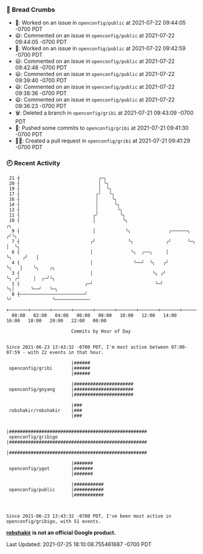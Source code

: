 ### 🍞 Bread Crumbs

 * 👀: Worked on an issue in `openconfig/public` at 2021-07-22 09:44:05 -0700 PDT
 * 😃: Commented on an issue in `openconfig/public` at 2021-07-22 09:44:05 -0700 PDT
 * 👀: Worked on an issue in `openconfig/public` at 2021-07-22 09:42:59 -0700 PDT
 * 😃: Commented on an issue in `openconfig/public` at 2021-07-22 09:42:48 -0700 PDT
 * 😃: Commented on an issue in `openconfig/public` at 2021-07-22 09:39:40 -0700 PDT
 * 😃: Commented on an issue in `openconfig/public` at 2021-07-22 09:38:36 -0700 PDT
 * 😃: Commented on an issue in `openconfig/public` at 2021-07-22 09:36:23 -0700 PDT
 * 🗑: Deleted a branch in `openconfig/gribi` at 2021-07-21 09:43:09 -0700 PDT
 * 🚢: Pushed some commits to `openconfig/gribi` at 2021-07-21 09:41:30 -0700 PDT
 * ✍🏼: Created a pull request in `openconfig/gribi` at 2021-07-21 09:41:29 -0700 PDT

### 🕘 Recent Activity
```
 21 ┼                             ╭─╮
 20 ┤                             │ ╰╮
 19 ┤                             │  ╰╮
 17 ┤                            ╭╯   ╰╮
 16 ┤                            │     ╰╮
 14 ┤                            │      ╰╮
 13 ┤                            │       ╰╮
 11 ┤                           ╭╯        ╰╮
 10 ┤                           │          ╰╮                                ╭╮
  9 ┤                           │           ╰╮              ╭──────╮        ╭╯╰╮
  7 ┤                          ╭╯            ╰╮            ╭╯      ╰─╮      │  ╰╮
  6 ┤                          │              ╰╮  ╭──╮     │         ╰╮    ╭╯   │
  4 ┤                          │               ╰──╯  ╰╮   ╭╯          ╰╮   │    ╰╮    ╭╮
  3 ┤                          │                      ╰╮ ╭╯            ╰╮ ╭╯     │  ╭─╯╰╮
  1 ┤                        ╭─╯                       ╰─╯              ╰╮│      ╰──╯   ╰─╮
  0 ┼────────────────────────╯                                           ╰╯               ╰─────────────
    +───────+───────+───────+───────+───────+───────+───────+───────+───────+───────+───────+───────+────
  00:00   02:00   04:00   06:00   08:00   10:00   12:00   14:00   16:00   18:00   20:00   22:00   00:00   

						Commits by Hour of Day


Since 2021-06-23 13:43:32 -0700 PDT, I'm most active between 07:00-07:59 - with 22 events in that hour.

```



```
                        |######
 openconfig/gribi       |######
                        |######

                        |######################
 openconfig/goyang      |######################
                        |######################

                        |###
 robshakir/robshakir    |###
                        |###

                        |###################################################
 openconfig/gribigo     |###################################################
                        |###################################################

                        |#######
 openconfig/ygot        |#######
                        |#######

                        |###########
 openconfig/public      |###########
                        |###########



Since 2021-06-23 13:43:32 -0700 PDT, I've been most active in openconfig/gribigo, with 51 events.

```
**[robshakir](mailto:robjs@google.com) is not an official Google product.**  


Last Updated: 2021-07-25 18:10:08.755461687 -0700 PDT
